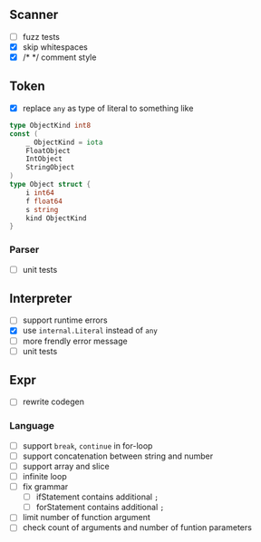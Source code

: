 ## Scanner
- [ ] fuzz tests
- [X] skip whitespaces
- [X] /* */ comment style

## Token
- [X] replace `any` as type of literal to something like
```go
type ObjectKind int8
const (
    _ ObjectKind = iota
    FloatObject
    IntObject
    StringObject
)
type Object struct {
    i int64
    f float64
    s string
    kind ObjectKind
}
```

### Parser
- [ ] unit tests

## Interpreter
- [ ] support runtime errors
- [X] use `internal.Literal` instead of `any`
- [ ] more frendly error message
- [ ] unit tests

## Expr
- [ ] rewrite codegen

### Language
- [ ] support `break`, `continue` in for-loop
- [ ] support concatenation between string and number
- [ ] support array and slice
- [ ] infinite loop
- [ ] fix grammar
    - [ ] ifStatement contains additional `;`
    - [ ] forStatement contains additional `;`
- [ ] limit number of function argument
- [ ] check count of arguments and number of funtion parameters